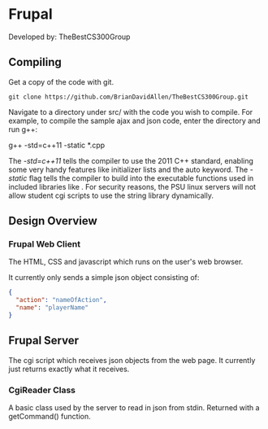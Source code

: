 # Frupal

Developed by: TheBestCS300Group

## Compiling

Get a copy of the code with git.

`git clone https://github.com/BrianDavidAllen/TheBestCS300Group.git`

Navigate to a directory under src/ with the code you wish to compile. For example, to compile the sample ajax and json code, enter the directory and run g++:

g++ -std=c++11 -static *.cpp

The *-std=c++11* tells the compiler to use the 2011 C++ standard, enabling some very handy features like initializer lists and the auto keyword. The *-static* flag tells the compiler to build into the executable functions used in included libraries like <string>. For security reasons, the PSU linux servers will not allow student cgi scripts to use the string library dynamically. 

## Design Overview

### Frupal Web Client

The HTML, CSS and javascript which runs on the user's web browser.

It currently only sends a simple json object consisting of:

```json
{
  "action": "nameOfAction",
  "name": "playerName"
}
```

## Frupal Server

The cgi script which receives json objects from the web page. It currently just returns exactly what it receives.

### CgiReader Class

A basic class used by the server to read in json from stdin. Returned with a getCommand() function.
